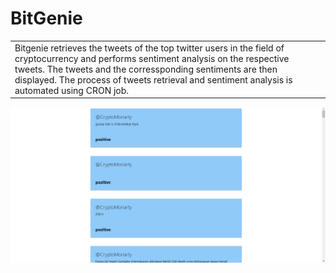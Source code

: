 # BitGenie
<table>
<tr>
<td>
  Bitgenie retrieves the tweets of the top twitter users in the field of cryptocurrency and performs sentiment analysis on the respective tweets. The tweets and the corressponding sentiments are then displayed. The process of tweets retrieval and sentiment analysis is automated using CRON job.
</td>
</tr>
</table>
<p><img src="Demo.png"></p>
